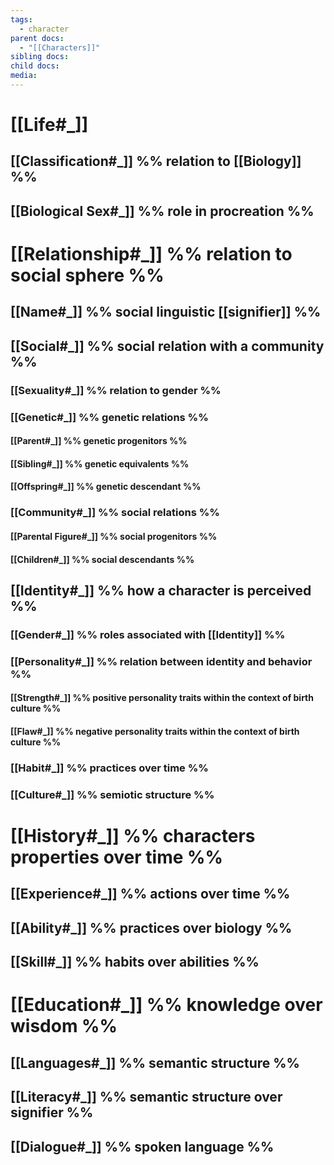 ```yaml
---
tags:
  - character
parent docs:
  - "[[Characters]]"
sibling docs: 
child docs: 
media:
---
```


# [[Life#_]]
## [[Classification#_]] %% relation to [[Biology]] %%

## [[Biological Sex#_]] %% role in procreation %%
# [[Relationship#_]] %% relation to social sphere  %%
##  [[Name#_]] %% social linguistic [[signifier]] %%
## [[Social#_]] %% social relation with a community %%
### [[Sexuality#_]] %% relation to gender %%
### [[Genetic#_]] %% genetic relations %%

#### [[Parent#_]] %% genetic progenitors %%
#### [[Sibling#_]] %% genetic equivalents %%
#### [[Offspring#_]] %% genetic descendant %%
### [[Community#_]] %% social relations %%

#### [[Parental Figure#_]] %% social progenitors %%

#### [[Children#_]] %% social descendants %%

## [[Identity#_]] %% how a character is perceived %%
### [[Gender#_]] %% roles associated with [[Identity]] %%
### [[Personality#_]] %% relation between identity and behavior %%
#### [[Strength#_]] %% positive personality traits within the context of birth culture %%
#### [[Flaw#_]] %% negative personality traits within the context of birth culture %%
### [[Habit#_]] %% practices over time %%
### [[Culture#_]] %% semiotic structure %%

# [[History#_]] %% characters properties over time %%

## [[Experience#_]] %% actions over time %%
## [[Ability#_]] %% practices over biology %%

## [[Skill#_]] %% habits over abilities %%

# [[Education#_]] %% knowledge over wisdom %%
## [[Languages#_]] %% semantic structure %%
## [[Literacy#_]] %% semantic structure over signifier %%
## [[Dialogue#_]] %% spoken language %%
